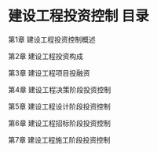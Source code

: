 # 建设工程投资控制 目录

第1章 建设工程投资控制概述

第2章 建设工程投资构成

第3章 建设工程项目投融资

第4章 建设工程决策阶段投资控制

第5章 建设工程设计阶段投资控制

第6章 建设工程招标阶段投资控制

第7章 建设工程施工阶段投资控制
